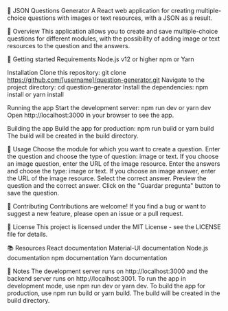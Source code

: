 🤖 JSON Questions Generator
A React web application for creating multiple-choice questions with images or text resources, with a JSON as a result.

📖 Overview
This application allows you to create and save multiple-choice questions for different modules, with the possibility of adding image or text resources to the question and the answers. 

🚀 Getting started
Requirements
Node.js v12 or higher
npm or Yarn

Installation
Clone this repository: git clone https://github.com/[username]/question-generator.git
Navigate to the project directory: cd question-generator
Install the dependencies: npm install or yarn install

Running the app
Start the development server: npm run dev or yarn dev
Open http://localhost:3000 in your browser to see the app.

Building the app
Build the app for production: npm run build or yarn build
The build will be created in the build directory.

📝 Usage
Choose the module for which you want to create a question.
Enter the question and choose the type of question: image or text.
If you choose an image question, enter the URL of the image resource.
Enter the answers and choose the type: image or text.
If you choose an image answer, enter the URL of the image resource.
Select the correct answer.
Preview the question and the correct answer.
Click on the "Guardar pregunta" button to save the question.

🤝 Contributing
Contributions are welcome! If you find a bug or want to suggest a new feature, please open an issue or a pull request.

📄 License
This project is licensed under the MIT License - see the LICENSE file for details.

📚 Resources
React documentation
Material-UI documentation
Node.js documentation
npm documentation
Yarn documentation

📝 Notes
The development server runs on http://localhost:3000 and the backend server runs on http://localhost:3001.
To run the app in development mode, use npm run dev or yarn dev.
To build the app for production, use npm run build or yarn build. The build will be created in the build directory.